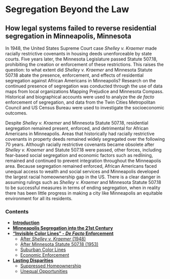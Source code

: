 # Segregation Beyond the Law
## How legal systems failed to reverse residential segregation in Minneapolis, Minnesota

In 1948, the United States Supreme Court case _Shelley v. Kraemer_ made racially restrictive covenants in housing deeds unenforceable by state courts. Five years later, the Minnesota Legislature passed Statute 507.18, prohibiting the creation or enforcement of these restrictions. This raises the question: to what extent did _Shelley v. Kraemer_ and Minnesota Statute 507.18 abate the presence, enforcement, and effects of residential segregation against African Americans in Minneapolis? Research on the continued presence of segregation was conducted through the use of data maps from local organizations Mapping Prejudice and Minnesota Compass. Historical and biographical accounts were used to analyze the _de facto_ enforcement of segregation, and data from the Twin Cities Metropolitan Council and US Census Bureau were used to investigate the socioeconomic outcomes.

Despite _Shelley v. Kraemer_ and Minnesota Statute 507.18, residential segregation remained present, enforced, and detrimental for African Americans in Minneapolis. Areas that historically had racially restrictive covenants in property deeds remained widely segregated over the following 70 years. Although racially restrictive covenants became obsolete after _Shelley v. Kraemer_ and Statute 507.18 were passed, other forces, including fear-based social segregation and economic factors such as redlining, remained and continued to prevent integration throughout the Minneapolis area. Because segregation remained enforced, African Americans faced unequal access to wealth and social services and Minneapolis developed the largest racial homeownership gap in the US. There is a clear danger in assuming rulings such as _Shelley v. Kraemer_ and Minnesota Statute 507.18 to be successful measures in terms of ending segregation, when in reality there has been little progress in making a city like Minneapolis an equitable environment for all its residents.

### Contents

- [**Introduction**](introduction.md)
- [**Minneapolis Segregation into the 21st Century**](minneapolis-segregation-into-the-21st-century.md)
- [**“Invisible Color Lines” - _De Facto_ Enforcement**](invisible-color-lines-de-facto-enforcement.md)
  - [After _Shelley v. Kraemer_ (1948)](after-shelley-v-kraemer.md)
  - [After Minnesota Statute 507.18 (1953)](after-minnesota-statute-507.18.md)
  - [Suburban Color Lines](suburban-color-lines.md)
  - [Economic Enforcement](economic-enforcement.md)
- [**Lasting Disparities**](lasting-disparities.md)
  - [Suppressed Homeownership](supressed-homeownership.md)
  - [Unequal Opportunities](unequal-opportunities.md)
